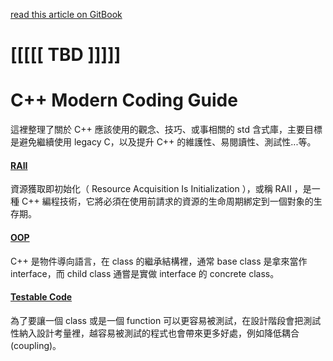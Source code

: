 [read this article on GitBook](https://yarencheng.gitbooks.io/c-modern-coding-guide/content/)

# \[\[\[\[\[ TBD \]\]\]\]\]

# C++ Modern Coding Guide

這裡整理了關於 C++ 應該使用的觀念、技巧、或事相關的 std 含式庫，主要目標是避免繼續使用 legacy C，以及提升 C++ 的維護性、易閱讀性、測試性...等。

#### [RAII](http://zh.cppreference.com/w/cpp/language/raii)

資源獲取即初始化（ Resource Acquisition Is Initialization ），或稱 RAII ，是一種 C++ 編程技術，它將必須在使用前請求的資源的生命周期綁定到一個對象的生存期。

#### [OOP](https://zh.wikipedia.org/wiki/%E9%9D%A2%E5%90%91%E5%AF%B9%E8%B1%A1%E7%A8%8B%E5%BA%8F%E8%AE%BE%E8%AE%A1)

C++ 是物件導向語言，在 class 的繼承結構裡，通常 base class 是拿來當作 interface，而 child class 通嘗是實做 interface 的 concrete class。

#### [Testable Code](https://en.wikipedia.org/wiki/Unit_testing)

為了要讓一個 class 或是一個 function 可以更容易被測試，在設計階段會把測試性納入設計考量裡，越容易被測試的程式也會帶來更多好處，例如降低耦合\(coupling\)。





